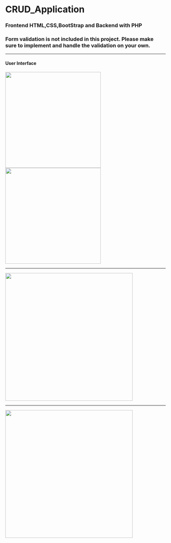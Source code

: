 # CRUD_Application
### Frontend HTML,CSS,BootStrap and Backend with PHP
### Form validation is not included in this project. Please make sure to implement and handle the validation on your own.
<hr>

#### User Interface
<img src="https://github.com/sachinseengh/CRUD_Application/assets/108042077/d5769941-94fb-4bf8-a6c5-4d0ca6dadde2" height ="300px">

<img src="https://github.com/sachinseengh/CRUD_Application/assets/108042077/15923360-c4dd-4fd1-8659-8a3468023b6c" height ="300px">
<hr>
<img src="https://github.com/sachinseengh/CRUD_Application/assets/108042077/a501f11b-a022-4a3c-954e-56a06551e6f5" height="400px">
<hr>
<img src="https://github.com/sachinseengh/CRUD_Application/assets/108042077/a0cc143a-8a35-4e2a-afdb-09e9de422f4d" height="400px">



